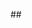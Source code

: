
##<script src="https://koda.nu/simple.js">
function update() {
if (keyboard.up) {circle(100,100,100, "red")}



}
</script>
